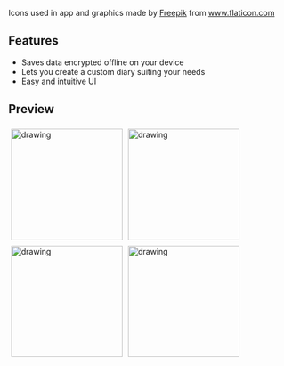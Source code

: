 Icons used in app and graphics made by <a href="https://www.flaticon.com/authors/freepik" title="Freepik">Freepik</a> from <a href="https://www.flaticon.com/" title="Flaticon"> www.flaticon.com</a>

## Features
- Saves data encrypted offline on your device
- Lets you create a custom diary suiting your needs
- Easy and intuitive UI

## Preview
<div style="display: flex;flex-direction: row;flex-wrap:wrap">
  <img src="https://user-images.githubusercontent.com/20905714/95003547-b1e01d00-05e0-11eb-9327-eca0a129bb90.png" alt="drawing" width="200" style="margin: 5px"/>
  <img src="https://user-images.githubusercontent.com/20905714/95003546-b1e01d00-05e0-11eb-9d47-ea4ef444c75e.png" alt="drawing" width="200" style="margin: 5px" />
<img src="https://user-images.githubusercontent.com/20905714/95003544-b1478680-05e0-11eb-89eb-b593e945b531.png" alt="drawing" width="200" style="margin: 5px" />
<img src="https://user-images.githubusercontent.com/20905714/95003548-b1e01d00-05e0-11eb-9516-4e9ac9779b7f.png" alt="drawing" width="200" style="margin: 5px" />
</div>
